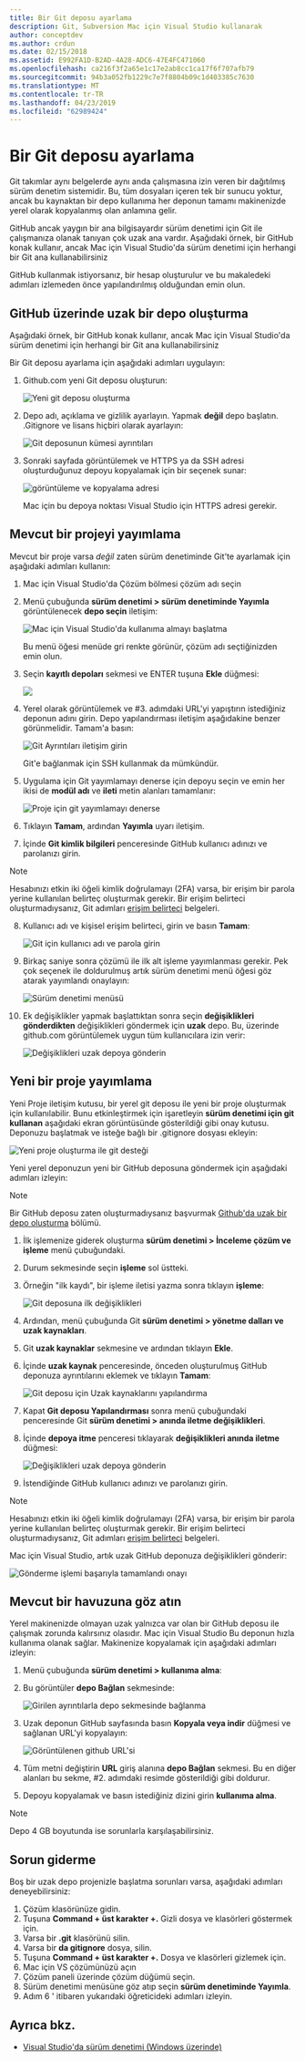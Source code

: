 ```yaml
---
title: Bir Git deposu ayarlama
description: Git, Subversion Mac için Visual Studio kullanarak
author: conceptdev
ms.author: crdun
ms.date: 02/15/2018
ms.assetid: E992FA1D-B2AD-4A28-ADC6-47E4FC471060
ms.openlocfilehash: ca216f3f2a65e1c17e2ab8cc1ca17f6f707afb79
ms.sourcegitcommit: 94b3a052fb1229c7e7f8804b09c1d403385c7630
ms.translationtype: MT
ms.contentlocale: tr-TR
ms.lasthandoff: 04/23/2019
ms.locfileid: "62989424"
---
```

# <a name="set-up-a-git-repository"></a>Bir Git deposu ayarlama

Git takımlar aynı belgelerde aynı anda çalışmasına izin veren bir dağıtılmış sürüm denetim sistemidir. Bu, tüm dosyaları içeren tek bir sunucu yoktur, ancak bu kaynaktan bir depo kullanıma her deponun tamamı makinenizde yerel olarak kopyalanmış olan anlamına gelir.

GitHub ancak yaygın bir ana bilgisayardır sürüm denetimi için Git ile çalışmanıza olanak tanıyan çok uzak ana vardır. Aşağıdaki örnek, bir GitHub konak kullanır, ancak Mac için Visual Studio'da sürüm denetimi için herhangi bir Git ana kullanabilirsiniz

GitHub kullanmak istiyorsanız, bir hesap oluşturulur ve bu makaledeki adımları izlemeden önce yapılandırılmış olduğundan emin olun.

## <a name="creating-a-remote-repo-on-github"></a>GitHub üzerinde uzak bir depo oluşturma

Aşağıdaki örnek, bir GitHub konak kullanır, ancak Mac için Visual Studio'da sürüm denetimi için herhangi bir Git ana kullanabilirsiniz

Bir Git deposu ayarlama için aşağıdaki adımları uygulayın:

1. Github.com yeni Git deposu oluşturun:

    ![Yeni git deposu oluşturma](media/version-control-git1-sml.png)

2. Depo adı, açıklama ve gizlilik ayarlayın. Yapmak **değil** depo başlatın. .Gitignore ve lisans hiçbiri olarak ayarlayın:

    ![Git deposunun kümesi ayrıntıları](media/version-control-git2.png)

3. Sonraki sayfada görüntülemek ve HTTPS ya da SSH adresi oluşturduğunuz depoyu kopyalamak için bir seçenek sunar:

    ![görüntüleme ve kopyalama adresi](media/version-control-git3.png)

   Mac için bu depoya noktası Visual Studio için HTTPS adresi gerekir.

## <a name="publishing-an-existing-project"></a>Mevcut bir projeyi yayımlama

Mevcut bir proje varsa _değil_ zaten sürüm denetiminde Git'te ayarlamak için aşağıdaki adımları kullanın:

1. Mac için Visual Studio'da Çözüm bölmesi çözüm adı seçin

2. Menü çubuğunda **sürüm denetimi > sürüm denetiminde Yayımla** görüntülenecek **depo seçin** iletişim:

    ![Mac için Visual Studio'da kullanıma almayı başlatma](media/version-control-git4-sml.png)

    Bu menü öğesi menüde gri renkte görünür, çözüm adı seçtiğinizden emin olun.

3. Seçin **kayıtlı depoları** sekmesi ve ENTER tuşuna **Ekle** düğmesi:

    ![](media/version-control-git5.png)

4. Yerel olarak görüntülemek ve #3. adımdaki URL'yi yapıştırın istediğiniz deponun adını girin. Depo yapılandırması iletişim aşağıdakine benzer görünmelidir. Tamam'a basın:

    ![Git Ayrıntıları iletişim girin](media/version-control-git6.png)

    Git'e bağlanmak için SSH kullanmak da mümkündür.

5. Uygulama için Git yayımlamayı denerse için depoyu seçin ve emin her ikisi de **modül adı** ve **ileti** metin alanları tamamlanır:

    ![Proje için git yayımlamayı denerse](media/version-control-git7.png)

6. Tıklayın **Tamam**, ardından **Yayımla** uyarı iletişim.

7. İçinde **Git kimlik bilgileri** penceresinde GitHub kullanıcı adınızı ve parolanızı girin. 

> [!NOTE]
> Hesabınızı etkin iki öğeli kimlik doğrulamayı (2FA) varsa, bir erişim bir parola yerine kullanılan belirteç oluşturmak gerekir. Bir erişim belirteci oluşturmadıysanız, Git adımları [erişim belirteci](https://help.github.com/articles/creating-an-access-token-for-command-line-use/) belgeleri.

8. Kullanıcı adı ve kişisel erişim belirteci, girin ve basın **Tamam**:

    ![Git için kullanıcı adı ve parola girin](media/version-control-git9-sml.png)

9. Birkaç saniye sonra çözümü ile ilk alt işleme yayımlanması gerekir. Pek çok seçenek ile doldurulmuş artık sürüm denetimi menü öğesi göz atarak yayımlandı onaylayın:

    ![Sürüm denetimi menüsü](media/version-control-git10.png)

10. Ek değişiklikler yapmak başlattıktan sonra seçin **değişiklikleri gönderdikten** değişiklikleri göndermek için **uzak** depo. Bu, üzerinde github.com görüntülemek uygun tüm kullanıcılara izin verir:

    ![Değişiklikleri uzak depoya gönderin](media/version-control-git11.png)

## <a name="publishing-a-new-project"></a>Yeni bir proje yayımlama

Yeni Proje iletişim kutusu, bir yerel git deposu ile yeni bir proje oluşturmak için kullanılabilir. Bunu etkinleştirmek için işaretleyin **sürüm denetimi için git kullanan** aşağıdaki ekran görüntüsünde gösterildiği gibi onay kutusu. Deponuzu başlatmak ve isteğe bağlı bir .gitignore dosyası ekleyin:

![Yeni proje oluşturma ile git desteği](media/version-control-git-publish-new1.png)

Yeni yerel deponuzun yeni bir GitHub deposuna göndermek için aşağıdaki adımları izleyin:

> [!NOTE]
> Bir GitHub deposu zaten oluşturmadıysanız başvurmak [Github'da uzak bir depo oluşturma](#creating-a-remote-repo-on-github) bölümü.

1. İlk işlemenize giderek oluşturma **sürüm denetimi > İnceleme çözüm ve işleme** menü çubuğundaki.

2. Durum sekmesinde seçin **işleme** sol üstteki.

3. Örneğin "ilk kaydı", bir işleme iletisi yazma sonra tıklayın **işleme**:

    ![Git deposuna ilk değişiklikleri](media/version-control-git-publish-new2.png)

4. Ardından, menü çubuğunda Git **sürüm denetimi > yönetme dalları ve uzak kaynakları**.

5. Git **uzak kaynaklar** sekmesine ve ardından tıklayın **Ekle**.

6. İçinde **uzak kaynak** penceresinde, önceden oluşturulmuş GitHub deponuza ayrıntılarını eklemek ve tıklayın **Tamam**:

    ![Git deposu için Uzak kaynaklarını yapılandırma](media/version-control-git-publish-new3.png)

7. Kapat **Git deposu Yapılandırması** sonra menü çubuğundaki penceresinde Git **sürüm denetimi > anında iletme değişiklikleri**.

8. İçinde **depoya itme** penceresi tıklayarak **değişiklikleri anında iletme** düğmesi:

    ![Değişiklikleri uzak depoya gönderin](media/version-control-git-publish-new4.png)

9. İstendiğinde GitHub kullanıcı adınızı ve parolanızı girin.

> [!NOTE]
> Hesabınızı etkin iki öğeli kimlik doğrulamayı (2FA) varsa, bir erişim bir parola yerine kullanılan belirteç oluşturmak gerekir. Bir erişim belirteci oluşturmadıysanız, Git adımları [erişim belirteci](https://help.github.com/articles/creating-an-access-token-for-command-line-use/) belgeleri.

Mac için Visual Studio, artık uzak GitHub deponuza değişiklikleri gönderir:

![Gönderme işlemi başarıyla tamamlandı onayı](media/version-control-git11.png)

## <a name="check-out-an-existing-repository"></a>Mevcut bir havuzuna göz atın

Yerel makinenizde olmayan uzak yalnızca var olan bir GitHub deposu ile çalışmak zorunda kalırsınız olasıdır. Mac için Visual Studio Bu deponun hızla kullanıma olanak sağlar. Makinenize kopyalamak için aşağıdaki adımları izleyin:

1. Menü çubuğunda **sürüm denetimi > kullanıma alma**:

2. Bu görüntüler **depo Bağlan** sekmesinde:

    ![Girilen ayrıntılarla depo sekmesinde bağlanma](media/version-control-git13.png)

3. Uzak deponun GitHub sayfasında basın **Kopyala veya indir** düğmesi ve sağlanan URL'yi kopyalayın:

    ![Görüntülenen github URL'si](media/version-control-git14.png)

4. Tüm metni değiştirin **URL** giriş alanına **depo Bağlan** sekmesi. Bu en diğer alanları bu sekme, #2. adımdaki resimde gösterildiği gibi doldurur.

5. Depoyu kopyalamak ve basın istediğiniz dizini girin **kullanıma alma**.

> [!NOTE]
> Depo 4 GB boyutunda ise sorunlarla karşılaşabilirsiniz.

## <a name="troubleshooting"></a>Sorun giderme

Boş bir uzak depo projenizle başlatma sorunları varsa, aşağıdaki adımları deneyebilirsiniz:

1. Çözüm klasörünüze gidin.
1. Tuşuna **Command + üst karakter +.** Gizli dosya ve klasörleri göstermek için.
1. Varsa bir **.git** klasörünü silin.
1. Varsa bir **da gitignore** dosya, silin.
1. Tuşuna **Command + üst karakter +.** Dosya ve klasörleri gizlemek için.
1. Mac için VS çözümünüzü açın
1. Çözüm paneli üzerinde çözüm düğümü seçin.
1. Sürüm denetimi menüsüne göz atıp seçin **sürüm denetiminde Yayımla**.
1. Adım 6 ' itibaren yukarıdaki öğreticideki adımları izleyin.

## <a name="see-also"></a>Ayrıca bkz.

- [Visual Studio'da sürüm denetimi (Windows üzerinde)](/visualstudio/version-control/)

